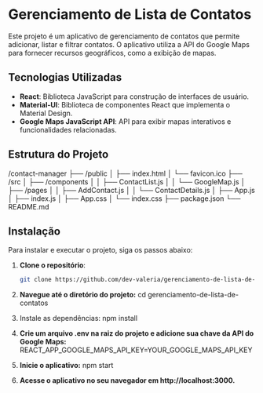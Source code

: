 # Gerenciamento de Lista de Contatos

Este projeto é um aplicativo de gerenciamento de contatos que permite adicionar, listar e filtrar contatos. O aplicativo utiliza a API do Google Maps para fornecer recursos geográficos, como a exibição de mapas.

## Tecnologias Utilizadas

- **React**: Biblioteca JavaScript para construção de interfaces de usuário.
- **Material-UI**: Biblioteca de componentes React que implementa o Material Design.
- **Google Maps JavaScript API**: API para exibir mapas interativos e funcionalidades relacionadas.

## Estrutura do Projeto

/contact-manager ├── /public │ ├── index.html │ └── favicon.ico ├── /src │ ├── /components │ │ ├── ContactList.js │ │ └── GoogleMap.js │ ├── /pages │ │ ├── AddContact.js │ │ └── ContactDetails.js │ ├── App.js │ ├── index.js │ ├── App.css │ └── index.css ├── package.json └── README.md


## Instalação

Para instalar e executar o projeto, siga os passos abaixo:

1. **Clone o repositório**:

   ```bash
   git clone https://github.com/dev-valeria/gerenciamento-de-lista-de-contatos.git
   
2. **Navegue até o diretório do projeto:**
   cd gerenciamento-de-lista-de-contatos

3. Instale as dependências:
   npm install

4. **Crie um arquivo .env na raiz do projeto e adicione sua chave da API do Google Maps:**
   REACT_APP_GOOGLE_MAPS_API_KEY=YOUR_GOOGLE_MAPS_API_KEY
   
5. **Inicie o aplicativo:**
   npm start
6. **Acesse o aplicativo no seu navegador em http://localhost:3000.**
   
   
